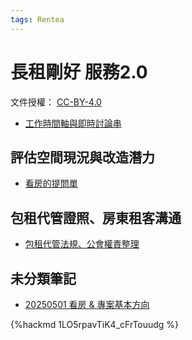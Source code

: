 ```yaml
---
tags: Rentea
---
```


# 長租剛好 服務2.0

文件授權： [CC-BY-4.0](https://creativecommons.org/licenses/by/4.0/deed.zh_TW)

- [工作時間軸與即時討論串](https://g0v.hackmd.io/@PNNNN/SJwxbBR21l#Rentea-%E9%95%B7%E7%A7%9F%E5%89%9B%E5%A5%BD-%E6%9C%8D%E5%8B%9920)

## 評估空間現況與改造潛力

- [看房的提問單](https://g0v.hackmd.io/@r7RsPeDURUie-pahYG-urQ/rkdP34-A1x)

## 包租代管證照、房東租客溝通

- [包租代管法規、公會權責整理](https://g0v.hackmd.io/8YxFlxSISTqt54GUrxbF0g)

## 未分類筆記

- [20250501 看房 & 專案基本方向](https://g0v.hackmd.io/gEoA6rwETI-3zP36vdBbXw)

{%hackmd 1LO5rpavTiK4_cFrTouudg %}